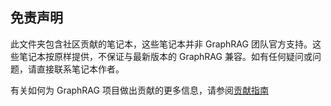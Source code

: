 ## 免责声明

此文件夹包含社区贡献的笔记本，这些笔记本并非 GraphRAG 团队官方支持。这些笔记本按原样提供，不保证与最新版本的 GraphRAG 兼容。如有任何疑问或问题，请直接联系笔记本作者。

有关如何为 GraphRAG 项目做出贡献的更多信息，请参阅[贡献指南](https://github.com/microsoft/graphrag/blob/main/CONTRIBUTING.md)